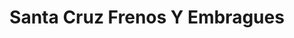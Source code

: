 ---
title: "Santa Cruz Frenos Y Embragues"
url: /chiclayo/santa-cruz-frenos-y-embragues/
shop: piezas de automóviles
---